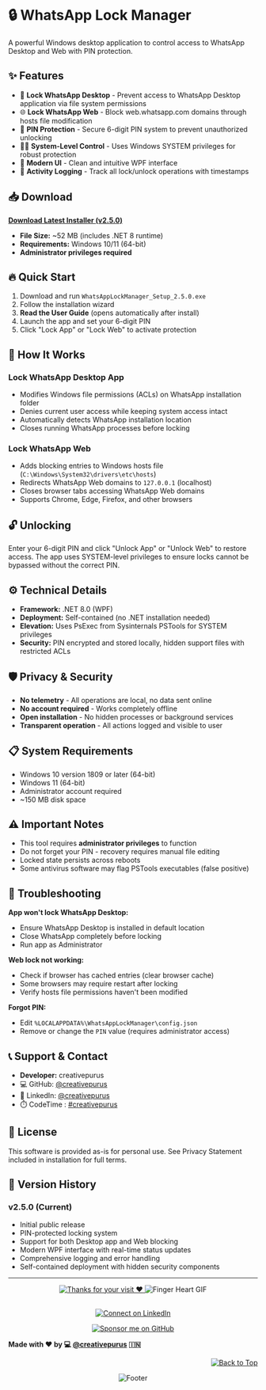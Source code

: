 # 🔒 WhatsApp Lock Manager

A powerful Windows desktop application to control access to WhatsApp Desktop and Web with PIN protection.

## ✨ Features

- 🔐 **Lock WhatsApp Desktop** - Prevent access to WhatsApp Desktop application via file system permissions
- 🌐 **Lock WhatsApp Web** - Block web.whatsapp.com domains through hosts file modification
- 🔑 **PIN Protection** - Secure 6-digit PIN system to prevent unauthorized unlocking
- 👨‍💼 **System-Level Control** - Uses Windows SYSTEM privileges for robust protection
- 🎨 **Modern UI** - Clean and intuitive WPF interface
- 📝 **Activity Logging** - Track all lock/unlock operations with timestamps

## 📥 Download

**[Download Latest Installer (v2.5.0)](https://github.com/creativepurus/WhatsAppLockManager/releases/latest)**

- **File Size:** ~52 MB (includes .NET 8 runtime)
- **Requirements:** Windows 10/11 (64-bit)
- **Administrator privileges required**

## 🔥 Quick Start

1. Download and run `WhatsAppLockManager_Setup_2.5.0.exe`
2. Follow the installation wizard
3. **Read the User Guide** (opens automatically after install)
4. Launch the app and set your 6-digit PIN
5. Click "Lock App" or "Lock Web" to activate protection

## 📖 How It Works

### Lock WhatsApp Desktop App
- Modifies Windows file permissions (ACLs) on WhatsApp installation folder
- Denies current user access while keeping system access intact
- Automatically detects WhatsApp installation location
- Closes running WhatsApp processes before locking

### Lock WhatsApp Web
- Adds blocking entries to Windows hosts file (`C:\Windows\System32\drivers\etc\hosts`)
- Redirects WhatsApp Web domains to `127.0.0.1` (localhost)
- Closes browser tabs accessing WhatsApp Web domains
- Supports Chrome, Edge, Firefox, and other browsers

## 🔓 Unlocking

Enter your 6-digit PIN and click "Unlock App" or "Unlock Web" to restore access. The app uses SYSTEM-level privileges to ensure locks cannot be bypassed without the correct PIN.

## ⚙️ Technical Details

- **Framework:** .NET 8.0 (WPF)
- **Deployment:** Self-contained (no .NET installation needed)
- **Elevation:** Uses PsExec from Sysinternals PSTools for SYSTEM privileges
- **Security:** PIN encrypted and stored locally, hidden support files with restricted ACLs

## 🛡️ Privacy & Security

- **No telemetry** - All operations are local, no data sent online
- **No account required** - Works completely offline
- **Open installation** - No hidden processes or background services
- **Transparent operation** - All actions logged and visible to user

## 📋 System Requirements

- Windows 10 version 1809 or later (64-bit)
- Windows 11 (64-bit)
- Administrator account required
- ~150 MB disk space

## ⚠️ Important Notes

- This tool requires **administrator privileges** to function
- Do not forget your PIN - recovery requires manual file editing
- Locked state persists across reboots
- Some antivirus software may flag PSTools executables (false positive)

## 🐛 Troubleshooting

**App won't lock WhatsApp Desktop:**
- Ensure WhatsApp Desktop is installed in default location
- Close WhatsApp completely before locking
- Run app as Administrator

**Web lock not working:**
- Check if browser has cached entries (clear browser cache)
- Some browsers may require restart after locking
- Verify hosts file permissions haven't been modified

**Forgot PIN:**
- Edit `%LOCALAPPDATA%\WhatsAppLockManager\config.json`
- Remove or change the `PIN` value (requires administrator access)

## 📞 Support & Contact

- **Developer:** creativepurus
- 💻 GitHub: [@creativepurus](https://github.com/creativepurus)
- 💼 LinkedIn: [@creativepurus](https://linkedin.com/in/creativepurus)
- ⏱️ CodeTime : [#creativepurus](https://codetime.dev/en/user/17354)

## 📜 License

This software is provided as-is for personal use. See Privacy Statement included in installation for full terms.

## 🔄 Version History

### v2.5.0 (Current)
- Initial public release
- PIN-protected locking system
- Support for both Desktop app and Web blocking
- Modern WPF interface with real-time status updates
- Comprehensive logging and error handling
- Self-contained deployment with hidden security components

---


<!-- Thanks for your Visit -->
<div align="center">
  <a href="https://git.io/typing-svg">
    <img
      alt="Thanks for your visit ❤️"
      src="https://readme-typing-svg.demolab.com?font=Roboto+Slab&size=24&pause=1000&color=7E3ACE&center=true&vCenter=true&width=520&lines=Thanks+for+your+visit+%E2%9D%A4%EF%B8%8F" />
  </a>
    <img src="https://tenor.com/view/bjyx-wyb-wang-yibo-finger-heart-heart-gif-15749379.gif" alt="Finger Heart GIF"/>
</div>

<br>

<p align="center">
  <a href="https://linkedin.com/in/creativepurus/">
    <img src="https://img.shields.io/badge/-Connect%20on%20Linkedin-blue?style=for-the-badge&logo=linkedin" alt="Connect on LinkedIn">
  </a>
</p>

<p align="center">
  <a href="https://github.com/sponsors/creativepurus/" title="Anand Purushottam's GitHub Sponsorship Profile">
    <img src="https://img.shields.io/badge/-❤️%20Sponsor%20me%20on%20GitHub-green?style=for-the-badge&logo=github" alt="Sponsor me on GitHub">
  </a>
</p>


**Made with ❤️ by 💻 [@creativepurus](https://linkedin.com/in/creativepurus) 🇮🇳**

<!-- Back to TOP -->
<p align="right">
  <a href="#top">
    <img src="https://img.shields.io/static/v1?label&message=Back+to+Top&color=red&style=for-the-badge&logo" alt="Back to Top" />
  </a>
</p>

<!-- Footer -->
<p align="center">
  <img src="https://capsule-render.vercel.app/api?type=waving&color=gradient&height=100&section=footer" alt="Footer"/>
</p>